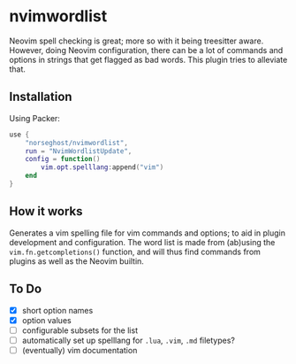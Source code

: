 # nvimwordlist

Neovim spell checking is great; more so with it being treesitter aware.
However, doing Neovim configuration, there can be a lot of commands and options in strings that get flagged as bad words.
This plugin tries to alleviate that.

## Installation

Using Packer:

```lua
use {
    "norseghost/nvimwordlist",
    run = "NvimWordlistUpdate",
    config = function()
        vim.opt.spelllang:append("vim")
    end
}
```

## How it works

Generates a vim spelling file for vim commands and options; to aid in plugin development and configuration.
The word list is made from (ab)using the `vim.fn.getcompletions()` function, and will thus find commands from plugins as well as the Neovim builtin.

## To Do

- [x] short option names
- [x] option values
- [ ] configurable subsets for the list
- [ ] automatically set up spelllang for `.lua`, `.vim`, `.md` filetypes?
- [ ] (eventually) vim documentation
